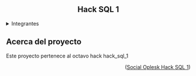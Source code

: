 <h2 align=center>Hack SQL 1</h2>

<details>
  <summary>Integrantes</summary>
    <li> Joan Barreto</li>
</details>



## Acerca del proyecto

Este proyecto pertenece al octavo hack hack_sql_1
<p align=right>(<a href=https://github.com/SocialOplesk/hack_sql_1>Social Oplesk Hack SQL 1</a>)</p>

